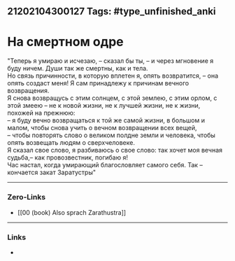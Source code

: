 21202104300127
Tags: #type_unfinished_anki
---
# На смертном одре

"Теперь я умираю и исчезаю, – сказал бы ты, – и через мгновение я буду ничем. Души так же смертны, как и тела. <br>Но связь причинности, в которую вплетен я, опять возвратится, – она опять создаст меня! Я сам принадлежу к причинам вечного возвращения. <br>Я снова возвращусь с этим солнцем, с этой землею, с этим орлом, с этой змеею – не к новой жизни, не к лучшей жизни, не к жизни, похожей на прежнюю: <br>– я буду вечно возвращаться к той же самой жизни, в большом и малом, чтобы снова учить о вечном возвращении всех вещей, <br>– чтобы повторять слово о великом полдне земли и человека, чтобы опять возвещать людям о сверхчеловеке. <br>Я сказал свое слово, я разбиваюсь о свое слово: так хочет моя вечная судьба,– как провозвестник, погибаю я! <br>Час настал, когда умирающий благословляет самого себя. Так – кончается закат Заратустры"

---
### Zero-Links
- [[00 (book) Also sprach Zarathustra]]
---
### Links
-